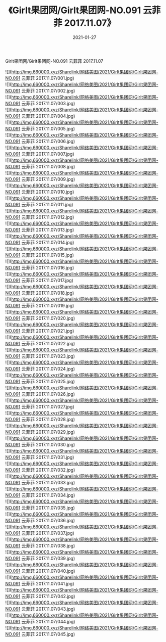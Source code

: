 ﻿---
layout: post
title:  《Girlt果团网/Girlt果团网-NO.091 云菲菲 2017.11.07》
date:   2021-01-27
img: http://img.660000.xyz/Sharelink/网络美图/2021/Girlt果团网/Girlt果团网-NO.091 云菲菲 2017.11.07/000.jpg
categories: [美女, 清纯, 唯美]
---

Girlt果团网/Girlt果团网-NO.091 云菲菲 2017.11.07

 ![](http://img.660000.xyz/Sharelink/网络美图/2021/Girlt果团网/Girlt果团网-NO.091 云菲菲 2017.11.07/001.jpg) <br>![](http://img.660000.xyz/Sharelink/网络美图/2021/Girlt果团网/Girlt果团网-NO.091 云菲菲 2017.11.07/002.jpg) <br>![](http://img.660000.xyz/Sharelink/网络美图/2021/Girlt果团网/Girlt果团网-NO.091 云菲菲 2017.11.07/003.jpg) <br>![](http://img.660000.xyz/Sharelink/网络美图/2021/Girlt果团网/Girlt果团网-NO.091 云菲菲 2017.11.07/004.jpg) <br>![](http://img.660000.xyz/Sharelink/网络美图/2021/Girlt果团网/Girlt果团网-NO.091 云菲菲 2017.11.07/005.jpg) <br>![](http://img.660000.xyz/Sharelink/网络美图/2021/Girlt果团网/Girlt果团网-NO.091 云菲菲 2017.11.07/006.jpg) <br>![](http://img.660000.xyz/Sharelink/网络美图/2021/Girlt果团网/Girlt果团网-NO.091 云菲菲 2017.11.07/007.jpg) <br>![](http://img.660000.xyz/Sharelink/网络美图/2021/Girlt果团网/Girlt果团网-NO.091 云菲菲 2017.11.07/008.jpg) <br>![](http://img.660000.xyz/Sharelink/网络美图/2021/Girlt果团网/Girlt果团网-NO.091 云菲菲 2017.11.07/009.jpg) <br>![](http://img.660000.xyz/Sharelink/网络美图/2021/Girlt果团网/Girlt果团网-NO.091 云菲菲 2017.11.07/010.jpg) <br>![](http://img.660000.xyz/Sharelink/网络美图/2021/Girlt果团网/Girlt果团网-NO.091 云菲菲 2017.11.07/011.jpg) <br>![](http://img.660000.xyz/Sharelink/网络美图/2021/Girlt果团网/Girlt果团网-NO.091 云菲菲 2017.11.07/012.jpg) <br>![](http://img.660000.xyz/Sharelink/网络美图/2021/Girlt果团网/Girlt果团网-NO.091 云菲菲 2017.11.07/013.jpg) <br>![](http://img.660000.xyz/Sharelink/网络美图/2021/Girlt果团网/Girlt果团网-NO.091 云菲菲 2017.11.07/014.jpg) <br>![](http://img.660000.xyz/Sharelink/网络美图/2021/Girlt果团网/Girlt果团网-NO.091 云菲菲 2017.11.07/015.jpg) <br>![](http://img.660000.xyz/Sharelink/网络美图/2021/Girlt果团网/Girlt果团网-NO.091 云菲菲 2017.11.07/016.jpg) <br>![](http://img.660000.xyz/Sharelink/网络美图/2021/Girlt果团网/Girlt果团网-NO.091 云菲菲 2017.11.07/017.jpg) <br>![](http://img.660000.xyz/Sharelink/网络美图/2021/Girlt果团网/Girlt果团网-NO.091 云菲菲 2017.11.07/018.jpg) <br>![](http://img.660000.xyz/Sharelink/网络美图/2021/Girlt果团网/Girlt果团网-NO.091 云菲菲 2017.11.07/019.jpg) <br>![](http://img.660000.xyz/Sharelink/网络美图/2021/Girlt果团网/Girlt果团网-NO.091 云菲菲 2017.11.07/020.jpg) <br>![](http://img.660000.xyz/Sharelink/网络美图/2021/Girlt果团网/Girlt果团网-NO.091 云菲菲 2017.11.07/021.jpg) <br>![](http://img.660000.xyz/Sharelink/网络美图/2021/Girlt果团网/Girlt果团网-NO.091 云菲菲 2017.11.07/022.jpg) <br>![](http://img.660000.xyz/Sharelink/网络美图/2021/Girlt果团网/Girlt果团网-NO.091 云菲菲 2017.11.07/023.jpg) <br>![](http://img.660000.xyz/Sharelink/网络美图/2021/Girlt果团网/Girlt果团网-NO.091 云菲菲 2017.11.07/024.jpg) <br>![](http://img.660000.xyz/Sharelink/网络美图/2021/Girlt果团网/Girlt果团网-NO.091 云菲菲 2017.11.07/025.jpg) <br>![](http://img.660000.xyz/Sharelink/网络美图/2021/Girlt果团网/Girlt果团网-NO.091 云菲菲 2017.11.07/026.jpg) <br>![](http://img.660000.xyz/Sharelink/网络美图/2021/Girlt果团网/Girlt果团网-NO.091 云菲菲 2017.11.07/027.jpg) <br>![](http://img.660000.xyz/Sharelink/网络美图/2021/Girlt果团网/Girlt果团网-NO.091 云菲菲 2017.11.07/028.jpg) <br>![](http://img.660000.xyz/Sharelink/网络美图/2021/Girlt果团网/Girlt果团网-NO.091 云菲菲 2017.11.07/029.jpg) <br>![](http://img.660000.xyz/Sharelink/网络美图/2021/Girlt果团网/Girlt果团网-NO.091 云菲菲 2017.11.07/030.jpg) <br>![](http://img.660000.xyz/Sharelink/网络美图/2021/Girlt果团网/Girlt果团网-NO.091 云菲菲 2017.11.07/031.jpg) <br>![](http://img.660000.xyz/Sharelink/网络美图/2021/Girlt果团网/Girlt果团网-NO.091 云菲菲 2017.11.07/032.jpg) <br>![](http://img.660000.xyz/Sharelink/网络美图/2021/Girlt果团网/Girlt果团网-NO.091 云菲菲 2017.11.07/033.jpg) <br>![](http://img.660000.xyz/Sharelink/网络美图/2021/Girlt果团网/Girlt果团网-NO.091 云菲菲 2017.11.07/034.jpg) <br>![](http://img.660000.xyz/Sharelink/网络美图/2021/Girlt果团网/Girlt果团网-NO.091 云菲菲 2017.11.07/035.jpg) <br>![](http://img.660000.xyz/Sharelink/网络美图/2021/Girlt果团网/Girlt果团网-NO.091 云菲菲 2017.11.07/036.jpg) <br>![](http://img.660000.xyz/Sharelink/网络美图/2021/Girlt果团网/Girlt果团网-NO.091 云菲菲 2017.11.07/037.jpg) <br>![](http://img.660000.xyz/Sharelink/网络美图/2021/Girlt果团网/Girlt果团网-NO.091 云菲菲 2017.11.07/038.jpg) <br>![](http://img.660000.xyz/Sharelink/网络美图/2021/Girlt果团网/Girlt果团网-NO.091 云菲菲 2017.11.07/039.jpg) <br>![](http://img.660000.xyz/Sharelink/网络美图/2021/Girlt果团网/Girlt果团网-NO.091 云菲菲 2017.11.07/040.jpg) <br>![](http://img.660000.xyz/Sharelink/网络美图/2021/Girlt果团网/Girlt果团网-NO.091 云菲菲 2017.11.07/041.jpg) <br>![](http://img.660000.xyz/Sharelink/网络美图/2021/Girlt果团网/Girlt果团网-NO.091 云菲菲 2017.11.07/042.jpg) <br>![](http://img.660000.xyz/Sharelink/网络美图/2021/Girlt果团网/Girlt果团网-NO.091 云菲菲 2017.11.07/043.jpg) <br>![](http://img.660000.xyz/Sharelink/网络美图/2021/Girlt果团网/Girlt果团网-NO.091 云菲菲 2017.11.07/044.jpg) <br>![](http://img.660000.xyz/Sharelink/网络美图/2021/Girlt果团网/Girlt果团网-NO.091 云菲菲 2017.11.07/045.jpg) <br>